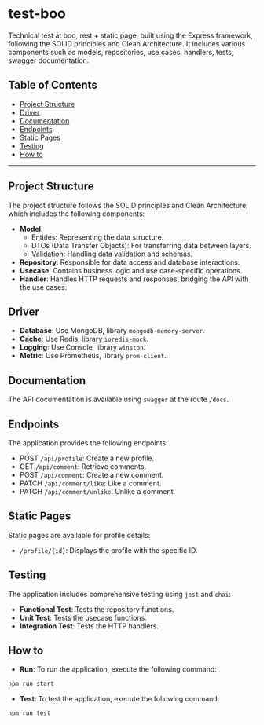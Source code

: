 # test-boo

Technical test at boo, rest + static page, built using the Express framework, following the SOLID principles and Clean Architecture. It includes various components such as models, repositories, use cases, handlers, tests, swagger documentation.

## Table of Contents

- [Project Structure](#project-structure)
- [Driver](#database)
- [Documentation](#documentation)
- [Endpoints](#endpoints)
- [Static Pages](#static-pages)
- [Testing](#testing)
- [How to](#how-to)

---

## Project Structure

The project structure follows the SOLID principles and Clean Architecture, which includes the following components:

- **Model**:
  - Entities: Representing the data structure.
  - DTOs (Data Transfer Objects): For transferring data between layers.
  - Validation: Handling data validation and schemas.
- **Repository**: Responsible for data access and database interactions.
- **Usecase**: Contains business logic and use case-specific operations.
- **Handler**: Handles HTTP requests and responses, bridging the API with the use cases.

## Driver
- **Database**: Use MongoDB, library `mongodb-memory-server`.
- **Cache**: Use Redis, library `ioredis-mock`.
- **Logging**: Use Console, library `winston`.
- **Metric**: Use Prometheus, library `prom-client`.

## Documentation

The API documentation is available using `swagger` at the route `/docs`.


## Endpoints

The application provides the following endpoints:

- POST `/api/profile`: Create a new profile.
- GET `/api/comment`: Retrieve comments.
- POST `/api/comment`: Create a new comment.
- PATCH `/api/comment/like`: Like a comment.
- PATCH `/api/comment/unlike`: Unlike a comment.

## Static Pages

Static pages are available for profile details:

- `/profile/{id}`: Displays the profile with the specific ID.

## Testing

The application includes comprehensive testing using `jest` and `chai`:

- **Functional Test**: Tests the repository functions.
- **Unit Test**: Tests the usecase functions.
- **Integration Test**: Tests the HTTP handlers.

## How to

- **Run**: To run the application, execute the following command:

```bash
npm run start
```

- **Test**: To test the application, execute the following command:

```bash
npm run test
```
